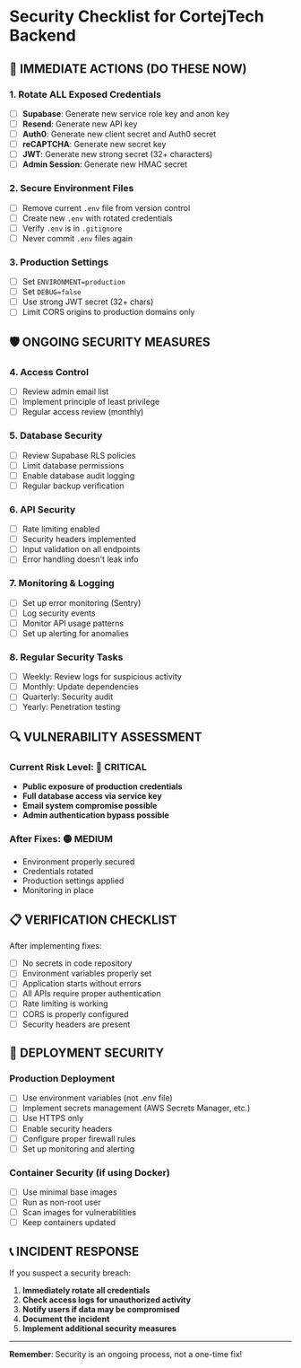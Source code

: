 # Security Checklist for CortejTech Backend

## 🚨 IMMEDIATE ACTIONS (DO THESE NOW)

### 1. Rotate ALL Exposed Credentials
- [ ] **Supabase**: Generate new service role key and anon key
- [ ] **Resend**: Generate new API key  
- [ ] **Auth0**: Generate new client secret and Auth0 secret
- [ ] **reCAPTCHA**: Generate new secret key
- [ ] **JWT**: Generate new strong secret (32+ characters)
- [ ] **Admin Session**: Generate new HMAC secret

### 2. Secure Environment Files
- [ ] Remove current `.env` file from version control
- [ ] Create new `.env` with rotated credentials
- [ ] Verify `.env` is in `.gitignore`
- [ ] Never commit `.env` files again

### 3. Production Settings
- [ ] Set `ENVIRONMENT=production`
- [ ] Set `DEBUG=false`
- [ ] Use strong JWT secret (32+ chars)
- [ ] Limit CORS origins to production domains only

## 🛡️ ONGOING SECURITY MEASURES

### 4. Access Control
- [ ] Review admin email list
- [ ] Implement principle of least privilege
- [ ] Regular access review (monthly)

### 5. Database Security
- [ ] Review Supabase RLS policies
- [ ] Limit database permissions
- [ ] Enable database audit logging
- [ ] Regular backup verification

### 6. API Security
- [ ] Rate limiting enabled
- [ ] Security headers implemented
- [ ] Input validation on all endpoints
- [ ] Error handling doesn't leak info

### 7. Monitoring & Logging
- [ ] Set up error monitoring (Sentry)
- [ ] Log security events
- [ ] Monitor API usage patterns
- [ ] Set up alerting for anomalies

### 8. Regular Security Tasks
- [ ] Weekly: Review logs for suspicious activity
- [ ] Monthly: Update dependencies
- [ ] Quarterly: Security audit
- [ ] Yearly: Penetration testing

## 🔍 VULNERABILITY ASSESSMENT

### Current Risk Level: 🔴 CRITICAL
- **Public exposure of production credentials**
- **Full database access via service key**
- **Email system compromise possible**
- **Admin authentication bypass possible**

### After Fixes: 🟡 MEDIUM
- Environment properly secured
- Credentials rotated
- Production settings applied
- Monitoring in place

## 📋 VERIFICATION CHECKLIST

After implementing fixes:
- [ ] No secrets in code repository
- [ ] Environment variables properly set
- [ ] Application starts without errors
- [ ] All APIs require proper authentication
- [ ] Rate limiting is working
- [ ] CORS is properly configured
- [ ] Security headers are present

## 🚀 DEPLOYMENT SECURITY

### Production Deployment
- [ ] Use environment variables (not .env file)
- [ ] Implement secrets management (AWS Secrets Manager, etc.)
- [ ] Use HTTPS only
- [ ] Enable security headers
- [ ] Configure proper firewall rules
- [ ] Set up monitoring and alerting

### Container Security (if using Docker)
- [ ] Use minimal base images
- [ ] Run as non-root user
- [ ] Scan images for vulnerabilities
- [ ] Keep containers updated

## 📞 INCIDENT RESPONSE

If you suspect a security breach:
1. **Immediately rotate all credentials**
2. **Check access logs for unauthorized activity**
3. **Notify users if data may be compromised**
4. **Document the incident**
5. **Implement additional security measures**

---

**Remember**: Security is an ongoing process, not a one-time fix!